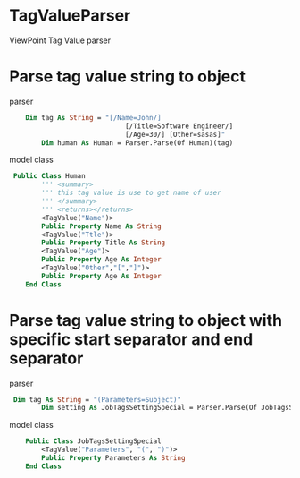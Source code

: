 # TagValueParser
ViewPoint Tag Value parser

# Parse tag value string to object 
parser
```vb
    Dim tag As String = "[/Name=John/]
                             [/Title=Software Engineer/]
                             [/Age=30/] [Other=sasas]"
        Dim human As Human = Parser.Parse(Of Human)(tag)
```
model class
```vb
 Public Class Human
        ''' <summary>
        ''' this tag value is use to get name of user
        ''' </summary>
        ''' <returns></returns>
        <TagValue("Name")>
        Public Property Name As String
        <TagValue("Ttle")>
        Public Property Title As String
        <TagValue("Age")>
        Public Property Age As Integer
        <TagValue("Other","[","]")>
        Public Property Age As Integer
    End Class
```

# Parse tag value string to object with specific start separator and end separator
parser
```vb
 Dim tag As String = "(Parameters=Subject)"
        Dim setting As JobTagsSettingSpecial = Parser.Parse(Of JobTagsSettingSpecial)(tag)
```
model class
```vb
    Public Class JobTagsSettingSpecial
        <TagValue("Parameters", "(", ")")>
        Public Property Parameters As String
    End Class
```
